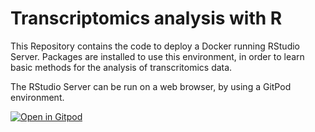 # Transcriptomics analysis with R

This Repository contains the code to deploy a Docker running RStudio Server.
Packages are installed to use this environment, in order to learn basic methods for the analysis of transcritomics data.

The RStudio Server can be run on a web browser, by using a GitPod environment.


[![Open in Gitpod](https://gitpod.io/button/open-in-gitpod.svg)](https://gitpod.io/#https://github.com/DeepLearningItalia/Data-Science-e-Bioinformatics)

